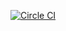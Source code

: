 [![Circle CI](https://circleci.com/gh/xcv58/Automatic-Code-Test/tree/master.svg?style=svg)](https://circleci.com/gh/xcv58/Automatic-Code-Test/tree/master)
